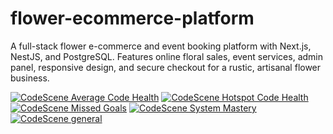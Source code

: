 # flower-ecommerce-platform
A full-stack flower e-commerce and event booking platform with Next.js, NestJS, and PostgreSQL. Features online floral sales, event services, admin panel, responsive design, and secure checkout for a rustic, artisanal flower business.

[![CodeScene Average Code Health](https://codescene.io/projects/70085/status-badges/average-code-health)](https://codescene.io/projects/70085)
[![CodeScene Hotspot Code Health](https://codescene.io/projects/70085/status-badges/hotspot-code-health)](https://codescene.io/projects/70085)
[![CodeScene Missed Goals](https://codescene.io/projects/70085/status-badges/missed-goals)](https://codescene.io/projects/70085)
[![CodeScene System Mastery](https://codescene.io/projects/70085/status-badges/system-mastery)](https://codescene.io/projects/70085)
[![CodeScene general](https://codescene.io/images/analyzed-by-codescene-badge.svg)](https://codescene.io/projects/70085)
